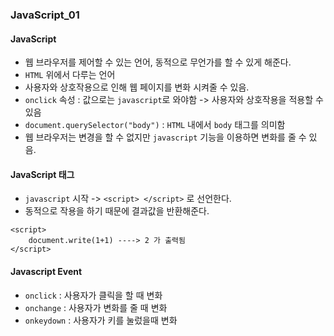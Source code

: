 ### JavaScript_01

#### JavaScript
- 웹 브라우저를 제어할 수 있는 언어, 동적으로 무언가를 할 수 있게 해준다.
- `HTML` 위에서 다루는 언어
- 사용자와 상호작용으로 인해 웹 페이지를 변화 시켜줄 수 있음.
- `onclick` 속성 : 값으로는 `javascript`로 와야함 -> 사용자와 상호작용을 적용할 수 있음
- `document.querySelector("body")` : `HTML` 내에서 `body` 태그를 의미함
- 웹 브라우저는 변경을 할 수 없지만 `javascript` 기능을 이용하면 변화를 줄 수 있음.

#### JavaScript 태그
- `javascript` 시작 -> `<script> </script>` 로 선언한다.
- 동적으로 작용을 하기 때문에 결과값을 반환해준다.
```
<script>
    document.write(1+1) ----> 2 가 출력됨
</script>
```
#### Javascript Event
- `onclick` : 사용자가 클릭을 할 때 변화
- `onchange` : 사용자가 변화를 줄 때 변화
- `onkeydown` : 사용자가 키를 눌렀을때 변화